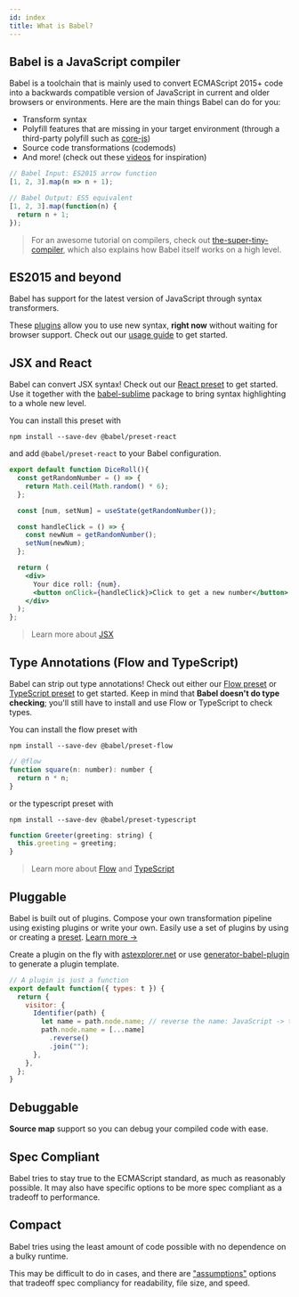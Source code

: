 ```yaml
---
id: index
title: What is Babel?
---
```


## Babel is a JavaScript compiler

Babel is a toolchain that is mainly used to convert ECMAScript 2015+ code into a backwards compatible version of JavaScript in current and older browsers or environments. Here are the main things Babel can do for you:

- Transform syntax
- Polyfill features that are missing in your target environment (through a third-party polyfill such as [core-js](https://github.com/zloirock/core-js))
- Source code transformations (codemods)
- And more! (check out these [videos](/videos.html) for inspiration)

```js title="JavaScript"
// Babel Input: ES2015 arrow function
[1, 2, 3].map(n => n + 1);

// Babel Output: ES5 equivalent
[1, 2, 3].map(function(n) {
  return n + 1;
});
```

> For an awesome tutorial on compilers, check out [the-super-tiny-compiler](https://github.com/thejameskyle/the-super-tiny-compiler), which also explains how Babel itself works on a high level.

## ES2015 and beyond

Babel has support for the latest version of JavaScript through syntax transformers.

These [plugins](plugins.md) allow you to use new syntax, **right now** without waiting for browser support. Check out our [usage guide](usage.md) to get started.

## JSX and React

Babel can convert JSX syntax! Check out our [React preset](preset-react.md) to get started. Use it together with the [babel-sublime](https://github.com/babel/babel-sublime) package to bring syntax highlighting to a whole new level.

You can install this preset with

```shell title="Shell"
npm install --save-dev @babel/preset-react
```

and add `@babel/preset-react` to your Babel configuration.

```jsx title="JSX"
export default function DiceRoll(){
  const getRandomNumber = () => {
    return Math.ceil(Math.random() * 6);
  };

  const [num, setNum] = useState(getRandomNumber());

  const handleClick = () => {
    const newNum = getRandomNumber();
    setNum(newNum);
  };

  return (
    <div>
      Your dice roll: {num}.
      <button onClick={handleClick}>Click to get a new number</button>
    </div>
  );
};
```

> Learn more about [JSX](https://facebook.github.io/jsx/)

## Type Annotations (Flow and TypeScript)

Babel can strip out type annotations! Check out either our [Flow preset](preset-flow.md) or [TypeScript preset](preset-typescript.md) to get started. Keep in mind that **Babel doesn't do type checking**; you'll still have to install and use Flow or TypeScript to check types.

You can install the flow preset with

```shell title="Shell"
npm install --save-dev @babel/preset-flow
```

```js title="JavaScript"
// @flow
function square(n: number): number {
  return n * n;
}
```

or the typescript preset with

```shell title="Shell"
npm install --save-dev @babel/preset-typescript
```

```js title="JavaScript"
function Greeter(greeting: string) {
  this.greeting = greeting;
}
```

> Learn more about [Flow](https://flow.org/) and [TypeScript](https://www.typescriptlang.org/)

## Pluggable

Babel is built out of plugins. Compose your own transformation pipeline using existing plugins or write your own. Easily use a set of plugins by using or creating a [preset](plugins.md#presets). [Learn more →](plugins.md)

Create a plugin on the fly with [astexplorer.net](https://astexplorer.net/#/KJ8AjD6maa) or use [generator-babel-plugin](https://github.com/babel/generator-babel-plugin) to generate a plugin template.

```javascript title="example-babel-plugin.js"
// A plugin is just a function
export default function({ types: t }) {
  return {
    visitor: {
      Identifier(path) {
        let name = path.node.name; // reverse the name: JavaScript -> tpircSavaJ
        path.node.name = [...name]
          .reverse()
          .join("");
      },
    },
  };
}
```

## Debuggable

**Source map** support so you can debug your compiled code with ease.

## Spec Compliant

Babel tries to stay true to the ECMAScript standard, as much as reasonably possible. It may also have specific options to be more spec compliant as a tradeoff to performance.

## Compact

Babel tries using the least amount of code possible with no dependence on a bulky runtime.

This may be difficult to do in cases, and there are ["assumptions"](assumptions.md) options that tradeoff spec compliancy for readability, file size, and speed.
